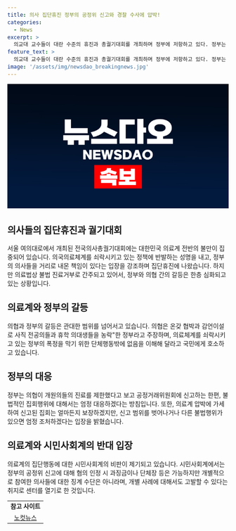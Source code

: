 ```yaml
---
title: 의사 집단휴진 정부의 공정위 신고와 경찰 수사에 압박!
categories:
  - News
excerpt: >
  의교대 교수들이 대란 수준의 휴진과 총궐기대회를 개최하며 정부에 저항하고 있다. 정부는 대단한 혼란을 우려하지 않지만, 일부 지역은 휴진에 동참할 것으로 전망된다. 의료계와 국민 여론이 분분하며, 정부는 의협의 집단행동을 엄중히 대할 예정이다. 의협은 단일대오를 내세우며, 의대 증원 등을 요구하고 있다. 의협과 정부 간 갈등이 계속되고 있으며, 의사들은 국민의 양해를 구하고 있다. 정부는 의사들의 집단행동을 강력히 대응할 예정이다.
feature_text: >
  의교대 교수들이 대란 수준의 휴진과 총궐기대회를 개최하며 정부에 저항하고 있다. 정부는 대단한 혼란을 우려하지 않지만, 일부 지역은 휴진에 동참할 것으로 전망된다. 의료계와 국민 여론이 분분하며, 정부는 의협의 집단행동을 엄중히 대할 예정이다. 의협은 단일대오를 내세우며, 의대 증원 등을 요구하고 있다. 의협과 정부 간 갈등이 계속되고 있으며, 의사들은 국민의 양해를 구하고 있다. 정부는 의사들의 집단행동을 강력히 대응할 예정이다.
image: '/assets/img/newsdao_breakingnews.jpg'
---
```


<p><img src="/assets/img/newsdao_breakingnews.jpg" alt="pcversion 속보" /></p>

<h2 data-ke-size="size26">의사들의 집단휴진과 궐기대회</h2>

<p data-ke-size="size16">서울 여의대로에서 개최된 전국의사총궐기대회에는 대한민국 의료계 전반의 불만이 집중되어 있습니다. 의국의료체계를 쇠락시키고 있는 정책에 반발하는 성명을 내고, 정부의 의사들을 거리로 내몬 책임이 있다는 입장을 강조하며 집단휴진에 나왔습니다. 하지만 의료법상 불법 진료거부로 간주되고 있어서, 정부와 의협 간의 갈등은 한층 심화되고 있는 상황입니다.</p>

<h2 data-ke-size="size26">의료계와 정부의 갈등</h2>

<p data-ke-size="size16">의협과 정부의 갈등은 관대한 범위를 넘어서고 있습니다. 의협은 온갖 협박과 감언이설로 사직 전공의들과 휴학 의대생들을 농락"한 정부라고 주장하며, 의료체계를 쇠락시키고 있는 정부의 폭정을 막기 위한 단체행동밖에 없음을 이해해 달라고 국민에게 호소하고 있습니다.</p>

<h2 data-ke-size="size26">정부의 대응</h2>

<p data-ke-size="size16">정부는 의협이 개원의들의 진료를 제한했다고 보고 공정거래위원회에 신고하는 한편, 불법적인 집회행위에 대해서는 엄정 대응하겠다는 방침입니다. 또한, 의료계 압박에 가세하여 신고된 집회는 얼마든지 보장하겠지만, 신고 범위를 벗어나거나 다른 불법행위가 있으면 엄정 조처하겠다는 입장을 밝혔습니다.</p>

<h2 data-ke-size="size26">의료계와 시민사회계의 반대 입장</h2>

<p data-ke-size="size16">의료계의 집단행동에 대한 시민사회계의 비판이 제기되고 있습니다. 시민사회계에서는 정부의 공정위 신고에 대해 혐의 인정 시 과징금이나 단체장 등은 가능하지만 개별적으로 참여한 의사들에 대한 징계 수단은 아니라며, 개별 사례에 대해서도 고발할 수 있다는 취지로 센터를 열기로 한 것입니다.</p>

<table>
    <tr>
        <td style="text-align: center; height: 17px;"><b>참고 사이트</b></td>
    </tr>
    <tr>
        <td style="text-align: center; height: 17px;"><a href="https://url.kr/b71afn">노컷뉴스</a></td>
    </tr>
</table>


